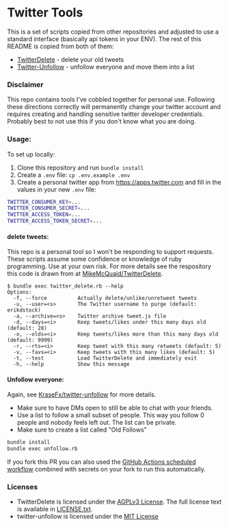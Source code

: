 # Twitter Tools

This is a set of scripts copied from other repositories and adjusted to use a standard interface (basically api tokens in your ENV). The rest of this README is copied from both of them:

- [TwitterDelete](https://github.com/MikeMcQuaid/TwitterDelete) - delete your old tweets
- [Twitter-Unfollow](https://github.com/KrauseFx/twitter-unfollow) - unfollow everyone and move them into a list

### Disclaimer

This repo contains tools I've cobbled together for personal use. Following these directions correctly will permanently change your twitter account and requires creating and handling sensitive twitter developer credentials. Probably best to not use this if you don't know what you are doing.

### Usage:

To set up locally:

1. Clone this repository and run `bundle install`
2. Create a `.env` file: `cp .env.example .env`
3. Create a personal twitter app from https://apps.twitter.com and fill in the values in your new `.env` file:

```bash
TWITTER_CONSUMER_KEY=...
TWITTER_CONSUMER_SECRET=...
TWITTER_ACCESS_TOKEN=...
TWITTER_ACCESS_TOKEN_SECRET=...
```

#### delete tweets:

This repo is a personal tool so I won't be responding to support requests. These scripts assume some confidence or knowledge of ruby programming. Use at your own risk. For more details see the respository this code is drawn from at [MikeMcQuaid/TwitterDelete](https://github.com/MikeMcQuaid/TwitterDelete).

```
$ bundle exec twitter_delete.rb --help
Options:
  -f, --force          Actually delete/unlike/unretweet tweets
  -u, --user=<s>       The Twitter username to purge (default: erikdstock)
  -a, --archive=<s>    Twitter archive tweet.js file
  -d, --days=<i>       Keep tweets/likes under this many days old (default: 28)
  -o, --olds=<i>       Keep tweets/likes more than this many days old (default: 9999)
  -r, --rts=<i>        Keep tweet with this many retweets (default: 5)
  -v, --favs=<i>       Keep tweets with this many likes (default: 5)
  -t, --test           Load TwitterDelete and immediately exit
  -h, --help           Show this message
```

#### Unfollow everyone:

Again, see [KraseFx/twitter-unfollow](https://github.com/KrauseFx/twitter-unfollow) for more details.

- Make sure to have DMs open to still be able to chat with your friends.
- Use a list to follow a small subset of people. This way you follow 0 people and nobody feels left out. The list can be private.
- Make sure to create a list called "Old Follows"

```bash
bundle install
bundle exec unfollow.rb
```

If you fork this PR you can also used the [GitHub Actions scheduled workflow](https://github.com/MikeMcQuaid/TwitterDelete/blob/master/.github/workflows/scheduled.yml) combined with secrets on your fork to run this automatically.

### Licenses

- TwitterDelete is licensed under the [AGPLv3 License](https://en.wikipedia.org/wiki/Affero_General_Public_License). The full license text is available in [LICENSE.txt](https://github.com/mikemcquaid/TwitterDelete/blob/master/LICENSE.txt).
- twitter-unfollow is licensed under the [MIT License](https://github.com/KrauseFx/twitter-unfollow/blob/3cd59ba88a3484a5a1247ca5202197d654db3c55/LICENSE)
